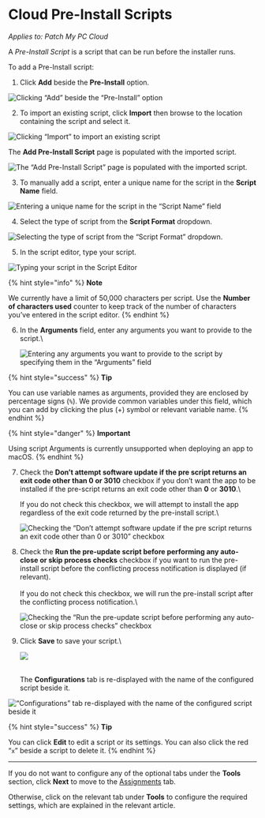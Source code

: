 # Cloud Pre-Install Scripts

_Applies to: Patch My PC Cloud_

A _Pre-Install Script_ is a script that can be run before the installer runs.

To add a Pre-Install script:

1. Click **Add** beside the **Pre-Install** option.

![Clicking “Add” beside the “Pre-Install” option](<../../../../../.gitbook/assets/image-(2605) (1).png>)

2. To import an existing script, click **Import** then browse to the location containing the script and select it.

![Clicking “Import” to import an existing script](<../../../../../.gitbook/assets/image-(2460) (1).png>)

The **Add Pre-Install Script** page is populated with the imported script.

![The “Add Pre-Install Script” page is populated with the imported script.](<../../../../../.gitbook/assets/image-(2461) (1).png>)

3. To manually add a script, enter a unique name for the script in the **Script Name** field.

![Entering a unique name for the script in the “Script Name” field](<../../../../../.gitbook/assets/image-(2462) (1).png>)

4. Select the type of script from the **Script Format** dropdown.

![Selecting the type of script from the “Script Format” dropdown.](<../../../../../.gitbook/assets/image-(2463) (1).png>)

5. In the script editor, type your script.

![Typing your script in the Script Editor](<../../../../../.gitbook/assets/image-(2464) (1).png>)

{% hint style="info" %}
**Note**

We currently have a limit of 50,000 characters per script. Use the **Number of characters used** counter to keep track of the number of characters you’ve entered in the script editor.
{% endhint %}

6.  In the **Arguments** field, enter any arguments you want to provide to the script.\\

    ![Entering any arguments you want to provide to the script by specifying them in the “Arguments” field](<../../../../../.gitbook/assets/image-(2465) (1).png>)

{% hint style="success" %}
**Tip**

You can use variable names as arguments, provided they are enclosed by percentage signs (`%`). We provide common variables under this field, which you can add by clicking the plus (+) symbol or relevant variable name.
{% endhint %}

{% hint style="danger" %}
**Important**

Using script Arguments is currently unsupported when deploying an app to macOS.
{% endhint %}

7.  Check the **Don’t attempt software update if the pre script returns an exit code other than 0 or 3010** checkbox if you don’t want the app to be installed if the pre-script returns an exit code other than **0** or **3010**.\\

    If you do not check this checkbox, we will attempt to install the app regardless of the exit code returned by the pre-install script.\\

    ![Checking the “Don’t attempt software update if the pre script returns an exit code other than 0 or 3010” checkbox](<../../../../../.gitbook/assets/image-(2466) (1).png>)
8.  Check the **Run the pre-update script before performing any auto-close or skip process checks** checkbox if you want to run the pre-install script before the conflicting process notification is displayed (if relevant).\
    \
    If you do not check this checkbox, we will run the pre-install script after the conflicting process notification.\\

    ![Checking the “Run the pre-update script before performing any auto-close or skip process checks” checkbox](<../../../../../.gitbook/assets/image-(2467) (1).png>)
9.  Click **Save** to save your script.\\

    ![](../../../../../.gitbook/assets/image-\(2468\).png)

    \
    The **Configurations** tab is re-displayed with the name of the configured script beside it.

![“Configurations” tab re-displayed with the name of the configured script beside it](<../../../../../.gitbook/assets/image-(93) (1).png>)

{% hint style="success" %}
**Tip**

You can click **Edit** to edit a script or its settings. You can also click the red “`x`” beside a script to delete it.
{% endhint %}

***

If you do not want to configure any of the optional tabs under the **Tools** section, click **Next** to move to the [Assignments](../../cloud-assignments-deployment-tab.md) tab.

Otherwise, click on the relevant tab under **Tools** to configure the required settings, which are explained in the relevant article.

